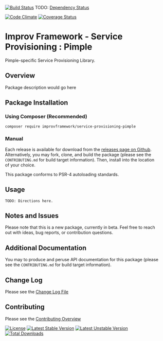 [![Build Status](https://travis-ci.org/improvframework/service-provisioning-pimple.svg?branch=master)](https://travis-ci.org/improvframework/service-provisioning-pimple)
TODO: [Dependency Status](https://www.versioneye.com/user/projects "Click to Setup")
<!--
[![Dependency Status](https://www.versioneye.com/user/projects/__TOKEN_VERSION_EYE_ID__/badge.svg?style=flat)](https://www.versioneye.com/user/projects/__TOKEN_VERSION_EYE_ID__)
-->
[![Code Climate](https://codeclimate.com/github/improvframework/service-provisioning-pimple/badges/gpa.svg)](https://codeclimate.com/github/improvframework/service-provisioning-pimple)
[![Coverage Status](https://coveralls.io/repos/improvframework/service-provisioning-pimple/badge.svg?branch=master&service=github)](https://coveralls.io/github/improvframework/service-provisioning-pimple?branch=master)
<!--
[![HHVM Status](http://hhvm.h4cc.de/badge/improvframework/service-provisioning-pimple.svg)](http://hhvm.h4cc.de/package/improvframework/service-provisioning-pimple)
-->

# Improv Framework - Service Provisioning : Pimple

Pimple-specific Service Provisioning Library.

## Overview
Package description would go here

## Package Installation

### Using Composer (Recommended)

```
composer require improvframework/service-provisioning-pimple
```

### Manual

Each release is available for download from the [releases page on Github](https://github.com/improvframework/service-provisioning-pimple/releases).
Alternatively, you may fork, clone, and build the package (please see the `CONTRIBUTING.md` for
build target information). Then, install into the location of your choice.

This package conforms to PSR-4 autoloading standards.

## Usage

```
TODO: Directions here.
```

## Notes and Issues

Please note that this is a new package, currently in beta. Feel free to reach out with ideas, bug reports, or contribution questions.

## Additional Documentation

You may to produce and peruse API documentation for this package
(please see the `CONTRIBUTING.md` for build target information).

## Change Log

Please see the [Change Log File](https://github.com/improvframework/service-provisioning-pimple/blob/master/CHANGELOG.md)

## Contributing

Please see the [Contributing Overview](https://github.com/improvframework/service-provisioning-pimple/blob/master/CONTRIBUTING.md)

[![License](https://poser.pugx.org/improvframework/service-provisioning-pimple/license)](https://packagist.org/packages/improvframework/service-provisioning-pimple)
[![Latest Stable Version](https://poser.pugx.org/improvframework/service-provisioning-pimple/v/stable)](https://packagist.org/packages/improvframework/service-provisioning-pimple)
[![Latest Unstable Version](https://poser.pugx.org/improvframework/service-provisioning-pimple/v/unstable)](https://packagist.org/packages/improvframework/service-provisioning-pimple)
[![Total Downloads](https://poser.pugx.org/improvframework/service-provisioning-pimple/downloads)](https://packagist.org/packages/improvframework/service-provisioning-pimple)
